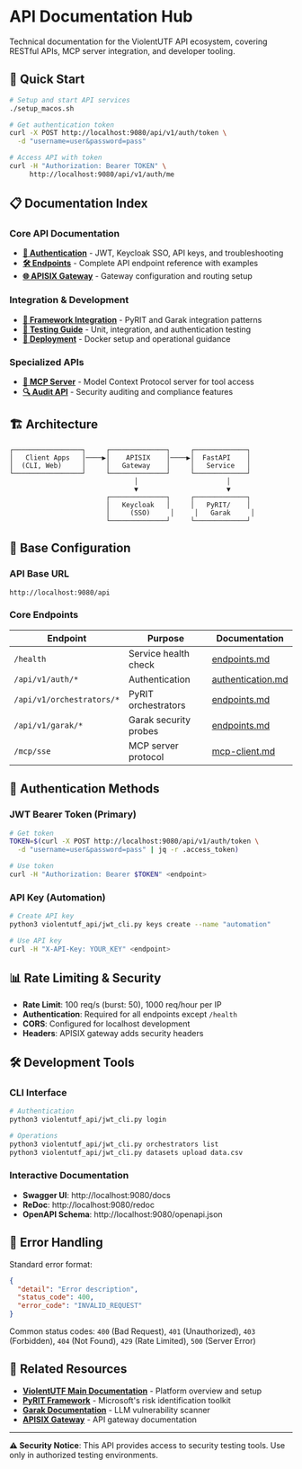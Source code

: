 # API Documentation Hub

Technical documentation for the ViolentUTF API ecosystem, covering RESTful APIs, MCP server integration, and developer tooling.

## 🚀 Quick Start

```bash
# Setup and start API services
./setup_macos.sh

# Get authentication token
curl -X POST http://localhost:9080/api/v1/auth/token \
  -d "username=user&password=pass"

# Access API with token
curl -H "Authorization: Bearer TOKEN" \
     http://localhost:9080/api/v1/auth/me
```

## 📋 Documentation Index

### Core API Documentation
- **[🔐 Authentication](authentication.md)** - JWT, Keycloak SSO, API keys, and troubleshooting
- **[🛠️ Endpoints](endpoints.md)** - Complete API endpoint reference with examples
- **[🌐 APISIX Gateway](gateway.md)** - Gateway configuration and routing setup

### Integration & Development
- **[🔧 Framework Integration](frameworks.md)** - PyRIT and Garak integration patterns
- **[🧪 Testing Guide](testing.md)** - Unit, integration, and authentication testing
- **[🚀 Deployment](deployment.md)** - Docker setup and operational guidance

### Specialized APIs
- **[📡 MCP Server](mcp-client.md)** - Model Context Protocol server for tool access
- **[🔍 Audit API](audit_api.md)** - Security auditing and compliance features

## 🏗️ Architecture

```
┌─────────────────┐     ┌──────────────┐     ┌─────────────┐
│   Client Apps   │────▶│    APISIX    │────▶│  FastAPI    │
│  (CLI, Web)     │     │   Gateway    │     │   Service   │
└─────────────────┘     └──────────────┘     └─────────────┘
                               │                      │
                               ▼                      ▼
                        ┌──────────────┐     ┌─────────────┐
                        │   Keycloak   │     │   PyRIT/    │
                        │     (SSO)     │     │   Garak     │
                        └──────────────┘     └─────────────┘
```

## 🔑 Base Configuration

### API Base URL
```
http://localhost:9080/api
```

### Core Endpoints
| Endpoint | Purpose | Documentation |
|----------|---------|---------------|
| `/health` | Service health check | [endpoints.md](endpoints.md#health) |
| `/api/v1/auth/*` | Authentication | [authentication.md](authentication.md) |
| `/api/v1/orchestrators/*` | PyRIT orchestrators | [endpoints.md](endpoints.md#pyrit) |
| `/api/v1/garak/*` | Garak security probes | [endpoints.md](endpoints.md#garak) |
| `/mcp/sse` | MCP server protocol | [mcp-client.md](mcp-client.md) |

## 🔧 Authentication Methods

### JWT Bearer Token (Primary)
```bash
# Get token
TOKEN=$(curl -X POST http://localhost:9080/api/v1/auth/token \
  -d "username=user&password=pass" | jq -r .access_token)

# Use token
curl -H "Authorization: Bearer $TOKEN" <endpoint>
```

### API Key (Automation)
```bash
# Create API key
python3 violentutf_api/jwt_cli.py keys create --name "automation"

# Use API key
curl -H "X-API-Key: YOUR_KEY" <endpoint>
```

## 📊 Rate Limiting & Security

- **Rate Limit**: 100 req/s (burst: 50), 1000 req/hour per IP
- **Authentication**: Required for all endpoints except `/health`
- **CORS**: Configured for localhost development
- **Headers**: APISIX gateway adds security headers

## 🛠️ Development Tools

### CLI Interface
```bash
# Authentication
python3 violentutf_api/jwt_cli.py login

# Operations
python3 violentutf_api/jwt_cli.py orchestrators list
python3 violentutf_api/jwt_cli.py datasets upload data.csv
```

### Interactive Documentation
- **Swagger UI**: http://localhost:9080/docs
- **ReDoc**: http://localhost:9080/redoc
- **OpenAPI Schema**: http://localhost:9080/openapi.json

## 🚨 Error Handling

Standard error format:
```json
{
  "detail": "Error description",
  "status_code": 400,
  "error_code": "INVALID_REQUEST"
}
```

Common status codes: `400` (Bad Request), `401` (Unauthorized), `403` (Forbidden), `404` (Not Found), `429` (Rate Limited), `500` (Server Error)

## 📖 Related Resources

- **[ViolentUTF Main Documentation](../../README.md)** - Platform overview and setup
- **[PyRIT Framework](https://github.com/Azure/PyRIT)** - Microsoft's risk identification toolkit
- **[Garak Documentation](https://garak.ai/)** - LLM vulnerability scanner
- **[APISIX Gateway](https://apisix.apache.org/)** - API gateway documentation

---

**⚠️ Security Notice**: This API provides access to security testing tools. Use only in authorized testing environments.